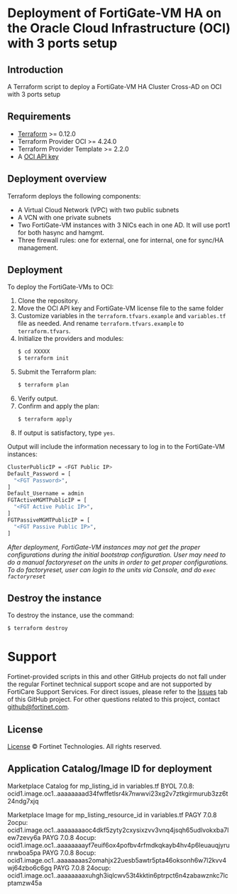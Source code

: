 # Deployment of FortiGate-VM HA on the Oracle Cloud Infrastructure (OCI) with 3 ports setup
## Introduction
A Terraform script to deploy a FortiGate-VM HA Cluster Cross-AD on OCI with 3 ports setup

## Requirements
* [Terraform](https://learn.hashicorp.com/terraform/getting-started/install.html) >= 0.12.0
* Terraform Provider OCI >= 4.24.0
* Terraform Provider Template >= 2.2.0
* A [OCI API key](https://docs.cloud.oracle.com/en-us/iaas/Content/API/Concepts/apisigningkey.htm)

## Deployment overview
Terraform deploys the following components:
   - A Virtual Cloud Network (VPC) with two public subnets
   - A VCN with one private subnets
   - Two FortiGate-VM instances with 3 NICs each in one AD.  It will use port1 for both hasync and hamgmt.
   - Three firewall rules: one for external, one for internal, one for sync/HA management.

## Deployment
To deploy the FortiGate-VMs to OCI:
1. Clone the repository.
2. Move the OCI API key and FortiGate-VM license file to the same folder
3. Customize variables in the `terraform.tfvars.example` and `variables.tf` file as needed.  And rename `terraform.tfvars.example` to `terraform.tfvars`.
4. Initialize the providers and modules:
   ```sh
   $ cd XXXXX
   $ terraform init
    ```
5. Submit the Terraform plan:
   ```sh
   $ terraform plan
   ```
6. Verify output.
7. Confirm and apply the plan:
   ```sh
   $ terraform apply
   ```
8. If output is satisfactory, type `yes`.

Output will include the information necessary to log in to the FortiGate-VM instances:
```sh
ClusterPublicIP = <FGT Public IP>
Default_Password = [
  "<FGT Password>",
]
Default_Username = admin
FGTActiveMGMTPublicIP = [
  "<FGT Active Public IP>",
]
FGTPassiveMGMTPublicIP = [
  "<FGT Passive Public IP>",
]
```
*After deployment, FortiGate-VM instances may not get the proper configurations during the initial bootstrap configuration. 
User may need to do a manual factoryreset on the units in order to get proper configurations.  To do factoryreset, user can
login to the units via Console, and do `exec factoryreset`*

## Destroy the instance
To destroy the instance, use the command:
```sh
$ terraform destroy
```

# Support
Fortinet-provided scripts in this and other GitHub projects do not fall under the regular Fortinet technical support scope and are not supported by FortiCare Support Services.
For direct issues, please refer to the [Issues](https://github.com/fortinet/fortigate-terraform-deploy/issues) tab of this GitHub project.
For other questions related to this project, contact [github@fortinet.com](mailto:github@fortinet.com).

## License
[License](https://github.com/fortinet/fortigate-terraform-deploy/blob/master/LICENSE) © Fortinet Technologies. All rights reserved.

## Application Catalog/Image ID for deployment
Marketplace Catalog for mp_listing_id in variables.tf
BYOL 7.0.8: ocid1.image.oc1..aaaaaaaad34fwffetlsr4k7nwwvi23xg2v7ztkgirmurub3zz6t24ndg7xjq

Marketplace Image for mp_listing_resource_id in variables.tf
PAGY 7.0.8 2ocpu: ocid1.image.oc1..aaaaaaaaoc4dkf5zyty2cxysixzvv3vnq4jsqh65udlvokxba7lew7zevy6a
PAYG 7.0.8 4ocup: ocid1.image.oc1..aaaaaaaayf7euif6ox4pofbv4rfmdkqkayb4hv4p6leuauqjyrunrwboa5pa
PAYG 7.0.8 8ocup: ocid1.image.oc1..aaaaaaaas2omahjx22uesb5awtr5pta46oksonh6w7l2kvv4wj64zbo6c6gq
PAYG 7.0.8 24ocup:  ocid1.image.oc1..aaaaaaaaxuhgh3iqlcwv53t4kktin6ptrpct6n4zabawznkc7lcptamzw45a

